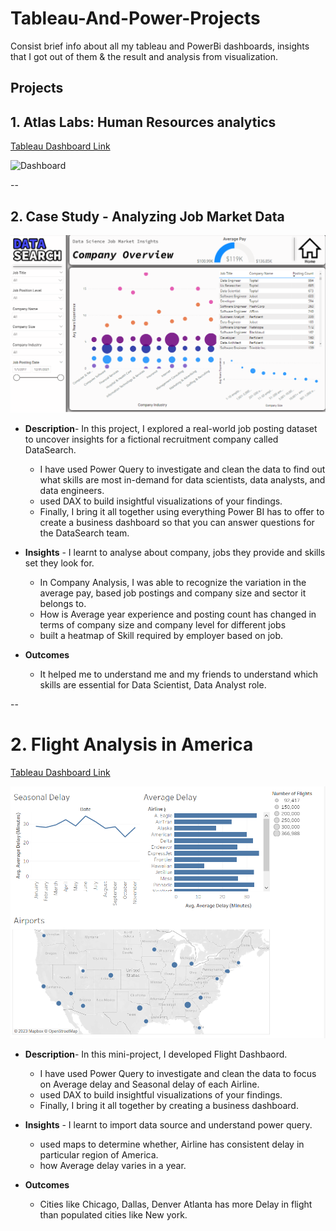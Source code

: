 # Tableau-And-Power-Projects
Consist brief info about all my tableau and PowerBi dashboards, insights that I got out of them &amp; the result and analysis from visualization.

## Projects
## 1. Atlas Labs: Human Resources analytics
[Tableau Dashboard Link](https://public.tableau.com/app/profile/ashlesh2213/viz/AtlasLabsHumanResourcesanalytics/HRDash2)

![Dashboard](https://github.com/Ashleshk/Tableau-And-PowerBI-Projects/blob/main/HR%20Dashboard/Tableau%20View.png)

--

## 2. Case Study - Analyzing Job Market Data

![Dashboard](https://github.com/Ashleshk/Tableau-And-Power-Projects/blob/main/Case-Study-%20Analyzing%20Job%20Market%20Data/resource/Company%20Analysis.PNG)

* **Description**- In this project, I explored a real-world job posting dataset to uncover insights for a fictional recruitment company called DataSearch.
    - I have used Power Query to investigate and clean the data to find out what skills are most in-demand for data scientists, data analysts, and data engineers. 
    - used DAX to build insightful visualizations of your findings. 
    - Finally, I bring it all together using everything Power BI has to offer to create a business dashboard so that you can answer questions for the DataSearch team.

* **Insights** - I learnt to analyse about company, jobs they provide and skills set they look for.
    - In Company Analysis, I was able to recognize the variation in the average pay, based job postings and company size and sector it belongs to.
    -  How is Average year experience and posting count has changed in terms of company size and company level for different jobs
    - built a heatmap of Skill required by employer based on job.

* **Outcomes**
    - It helped me to understand me and my friends to understand which skills are essential for Data Scientist, Data Analyst role.

--

# 2. Flight Analysis in America 

[Tableau Dashboard Link](https://public.tableau.com/app/profile/ashlesh2213/viz/FlightDashboard_16778602063420/FlightsinAmerica)


![Dashboard](https://github.com/Ashleshk/Tableau-And-Power-Projects/blob/main/Mini%20Projects/Flight%20Dashboard/Image.PNG)

* **Description**- In this mini-project, I developed Flight Dashbaord.
    - I have used Power Query to investigate and clean the data to focus on Average delay and Seasonal delay of each Airline. 
    - used DAX to build insightful visualizations of your findings. 
    - Finally, I bring it all together by creating a business dashboard.

* **Insights** - I learnt to import data source and understand power query.
    -  used maps to determine whether, Airline has consistent delay in particular region of America.
    - how Average delay varies in a year.

* **Outcomes**
    - Cities like Chicago, Dallas, Denver Atlanta has more Delay in flight than populated cities like New york.

